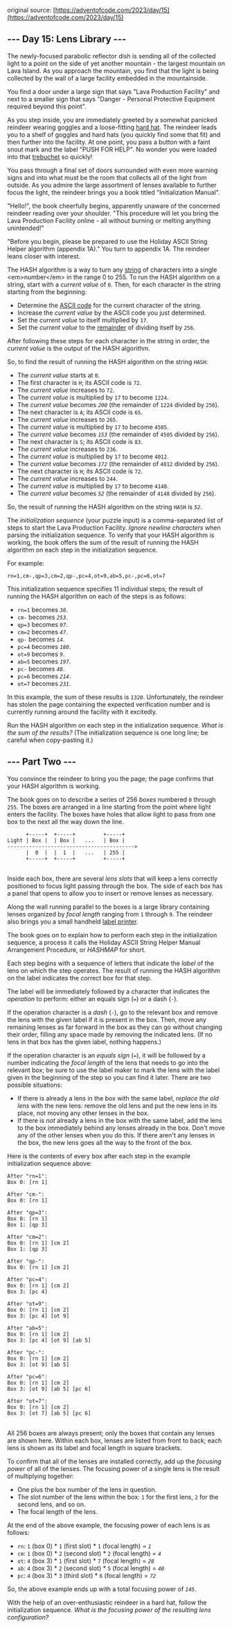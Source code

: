 original source: [https://adventofcode.com/2023/day/15](https://adventofcode.com/2023/day/15)
## --- Day 15: Lens Library ---
The newly-focused parabolic reflector dish is sending all of the collected light to a point on the side of yet another mountain - the largest mountain on Lava Island. As you approach the mountain, you find that the light is being collected by the wall of a large facility embedded in the mountainside.

You find a door under a large sign that says "Lava Production Facility" and next to a smaller sign that says "Danger - Personal Protective Equipment required beyond this point".

As you step inside, you are immediately greeted by a somewhat panicked reindeer wearing goggles and a loose-fitting [hard hat](https://en.wikipedia.org/wiki/Hard_hat). The reindeer leads you to a shelf of goggles and hard hats (you quickly find some that fit) and then further into the facility. At one point, you pass a button with a faint snout mark and the label "PUSH FOR HELP". No wonder you were loaded into that [trebuchet](1) so quickly!

You pass through a final set of doors surrounded with even more warning signs and into what must be the room that collects all of the light from outside. As you admire the large assortment of lenses available to further focus the light, the reindeer brings you a book titled "Initialization Manual".

"Hello!", the book cheerfully begins, apparently unaware of the concerned reindeer reading over your shoulder. "This procedure will let you bring the Lava Production Facility online - all without burning or melting anything unintended!"

"Before you begin, please be prepared to use the Holiday ASCII String Helper algorithm (appendix 1A)." You turn to appendix 1A. The reindeer leans closer with interest.

The HASH algorithm is a way to turn any [string](https://en.wikipedia.org/wiki/String_(computer_science)) of characters into a single <em>number</em> in the range 0 to 255. To run the HASH algorithm on a string, start with a <em>current value</em> of <code>0</code>. Then, for each character in the string starting from the beginning:


- Determine the [ASCII code](https://en.wikipedia.org/wiki/ASCII#Printable_characters) for the current character of the string.
- Increase the <em>current value</em> by the ASCII code you just determined.
- Set the <em>current value</em> to itself multiplied by <code>17</code>.
- Set the <em>current value</em> to the [remainder](https://en.wikipedia.org/wiki/Modulo) of dividing itself by <code>256</code>.

After following these steps for each character in the string in order, the <em>current value</em> is the output of the HASH algorithm.

So, to find the result of running the HASH algorithm on the string <code>HASH</code>:


- The <em>current value</em> starts at <code>0</code>.
- The first character is <code>H</code>; its ASCII code is <code>72</code>.
- The <em>current value</em> increases to <code>72</code>.
- The <em>current value</em> is multiplied by <code>17</code> to become <code>1224</code>.
- The <em>current value</em> becomes <code><em>200</em></code> (the remainder of <code>1224</code> divided by <code>256</code>).
- The next character is <code>A</code>; its ASCII code is <code>65</code>.
- The <em>current value</em> increases to <code>265</code>.
- The <em>current value</em> is multiplied by <code>17</code> to become <code>4505</code>.
- The <em>current value</em> becomes <code><em>153</em></code> (the remainder of <code>4505</code> divided by <code>256</code>).
- The next character is <code>S</code>; its ASCII code is <code>83</code>.
- The <em>current value</em> increases to <code>236</code>.
- The <em>current value</em> is multiplied by <code>17</code> to become <code>4012</code>.
- The <em>current value</em> becomes <code><em>172</em></code> (the remainder of <code>4012</code> divided by <code>256</code>).
- The next character is <code>H</code>; its ASCII code is <code>72</code>.
- The <em>current value</em> increases to <code>244</code>.
- The <em>current value</em> is multiplied by <code>17</code> to become <code>4148</code>.
- The <em>current value</em> becomes <code><em>52</em></code> (the remainder of <code>4148</code> divided by <code>256</code>).

So, the result of running the HASH algorithm on the string <code>HASH</code> is <code><em>52</em></code>.

The <em>initialization sequence</em> (your puzzle input) is a comma-separated list of steps to start the Lava Production Facility. <em>Ignore newline characters</em> when parsing the initialization sequence. To verify that your HASH algorithm is working, the book offers the sum of the result of running the HASH algorithm on each step in the initialization sequence.

For example:

<pre>
<code>rn=1,cm-,qp=3,cm=2,qp-,pc=4,ot=9,ab=5,pc-,pc=6,ot=7</code>
</pre>

This initialization sequence specifies 11 individual steps; the result of running the HASH algorithm on each of the steps is as follows:


- <code>rn=1</code> becomes <code><em>30</em></code>.
- <code>cm-</code> becomes <code><em>253</em></code>.
- <code>qp=3</code> becomes <code><em>97</em></code>.
- <code>cm=2</code> becomes <code><em>47</em></code>.
- <code>qp-</code> becomes <code><em>14</em></code>.
- <code>pc=4</code> becomes <code><em>180</em></code>.
- <code>ot=9</code> becomes <code><em>9</em></code>.
- <code>ab=5</code> becomes <code><em>197</em></code>.
- <code>pc-</code> becomes <code><em>48</em></code>.
- <code>pc=6</code> becomes <code><em>214</em></code>.
- <code>ot=7</code> becomes <code><em>231</em></code>.

In this example, the sum of these results is <code><em>1320</em></code>. Unfortunately, the reindeer has stolen the page containing the expected verification number and is currently running around the facility with it excitedly.

Run the HASH algorithm on each step in the initialization sequence. <em>What is the sum of the results?</em> (The initialization sequence is one long line; be careful when copy-pasting it.)


## --- Part Two ---
You convince the reindeer to bring you the page; the page confirms that your HASH algorithm is working.

The book goes on to describe a series of 256 <em>boxes</em> numbered <code>0</code> through <code>255</code>. The boxes are arranged in a line starting from the point where light enters the facility. The boxes have holes that allow light to pass from one box to the next all the way down the line.

<pre>
<code>      +-----+  +-----+         +-----+
Light | Box |  | Box |   ...   | Box |
----------------------------------------->
      |  0  |  |  1  |   ...   | 255 |
      +-----+  +-----+         +-----+
</code>
</pre>

Inside each box, there are several <em>lens slots</em> that will keep a lens correctly positioned to focus light passing through the box. The side of each box has a panel that opens to allow you to insert or remove lenses as necessary.

Along the wall running parallel to the boxes is a large library containing lenses organized by <em>focal length</em> ranging from <code>1</code> through <code>9</code>. The reindeer also brings you a small handheld [label printer](https://en.wikipedia.org/wiki/Label_printer).

The book goes on to explain how to perform each step in the initialization sequence, a process it calls the Holiday ASCII String Helper Manual Arrangement Procedure, or <em>HASHMAP</em> for short.

Each step begins with a sequence of letters that indicate the <em>label</em> of the lens on which the step operates. The result of running the HASH algorithm on the label indicates the correct box for that step.

The label will be immediately followed by a character that indicates the <em>operation</em> to perform: either an equals sign (<code>=</code>) or a dash (<code>-</code>).

If the operation character is a <em>dash</em> (<code>-</code>), go to the relevant box and remove the lens with the given label if it is present in the box. Then, move any remaining lenses as far forward in the box as they can go without changing their order, filling any space made by removing the indicated lens. (If no lens in that box has the given label, nothing happens.)

If the operation character is an <em>equals sign</em> (<code>=</code>), it will be followed by a number indicating the <em>focal length</em> of the lens that needs to go into the relevant box; be sure to use the label maker to mark the lens with the label given in the beginning of the step so you can find it later. There are two possible situations:


- If there is already a lens in the box with the same label, <em>replace the old lens</em> with the new lens: remove the old lens and put the new lens in its place, not moving any other lenses in the box.
- If there is <em>not</em> already a lens in the box with the same label, add the lens to the box immediately behind any lenses already in the box. Don't move any of the other lenses when you do this. If there aren't any lenses in the box, the new lens goes all the way to the front of the box.

Here is the contents of every box after each step in the example initialization sequence above:

<pre>
<code>After "rn=1":
Box 0: [rn 1]

After "cm-":
Box 0: [rn 1]

After "qp=3":
Box 0: [rn 1]
Box 1: [qp 3]

After "cm=2":
Box 0: [rn 1] [cm 2]
Box 1: [qp 3]

After "qp-":
Box 0: [rn 1] [cm 2]

After "pc=4":
Box 0: [rn 1] [cm 2]
Box 3: [pc 4]

After "ot=9":
Box 0: [rn 1] [cm 2]
Box 3: [pc 4] [ot 9]

After "ab=5":
Box 0: [rn 1] [cm 2]
Box 3: [pc 4] [ot 9] [ab 5]

After "pc-":
Box 0: [rn 1] [cm 2]
Box 3: [ot 9] [ab 5]

After "pc=6":
Box 0: [rn 1] [cm 2]
Box 3: [ot 9] [ab 5] [pc 6]

After "ot=7":
Box 0: [rn 1] [cm 2]
Box 3: [ot 7] [ab 5] [pc 6]
</code>
</pre>

All 256 boxes are always present; only the boxes that contain any lenses are shown here. Within each box, lenses are listed from front to back; each lens is shown as its label and focal length in square brackets.

To confirm that all of the lenses are installed correctly, add up the <em>focusing power</em> of all of the lenses. The focusing power of a single lens is the result of multiplying together:


- One plus the box number of the lens in question.
- The slot number of the lens within the box: <code>1</code> for the first lens, <code>2</code> for the second lens, and so on.
- The focal length of the lens.

At the end of the above example, the focusing power of each lens is as follows:


- <code>rn</code>: <code>1</code> (box 0) * <code>1</code> (first slot) * <code>1</code> (focal length) = <code><em>1</em></code>
- <code>cm</code>: <code>1</code> (box 0) * <code>2</code> (second slot) * <code>2</code> (focal length) = <code><em>4</em></code>
- <code>ot</code>: <code>4</code> (box 3) * <code>1</code> (first slot) * <code>7</code> (focal length) = <code><em>28</em></code>
- <code>ab</code>: <code>4</code> (box 3) * <code>2</code> (second slot) * <code>5</code> (focal length) = <code><em>40</em></code>
- <code>pc</code>: <code>4</code> (box 3) * <code>3</code> (third slot) * <code>6</code> (focal length) = <code><em>72</em></code>

So, the above example ends up with a total focusing power of <code><em>145</em></code>.

With the help of an over-enthusiastic reindeer in a hard hat, follow the initialization sequence. <em>What is the focusing power of the resulting lens configuration?</em>



